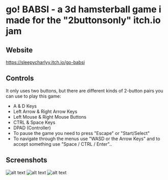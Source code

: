 # go! BABSI - a 3d hamsterball game i made for the "2buttonsonly" itch.io jam

## Website
https://sleepycharlyy.itch.io/go-babsi

## Controls
It only uses two buttons, but there are different kinds of 2-button pairs you can use to play this game:
* A & D Keys
* Left Arrow & Right Arrow Keys
* Left Mouse & Right Mouse Buttons
* CTRL & Space Keys
* DPAD (Controller)
* To pause the game you need to press "Escape" or "Start/Select"
* To navigate through the menus use "WASD or the Arrow Keys" and to accept something use "Space / CTRL / Enter"..

## Screenshots
![alt text](https://img.itch.zone/aW1hZ2UvNTMzMjg2LzI3NzUwMjkucG5n/original/9XCq6v.png)
![alt text](https://img.itch.zone/aW1hZ2UvNTMzMjg2LzI3NzUwMjcucG5n/original/C4tkuI.png)
![alt text](https://img.itch.zone/aW1hZ2UvNTMzMjg2LzI3NzUwMzcucG5n/original/iklkW5.png)
